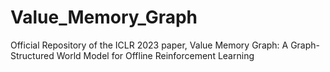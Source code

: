 # Value_Memory_Graph
Official Repository of the ICLR 2023 paper, Value Memory Graph: A Graph-Structured World Model for Offline Reinforcement Learning
